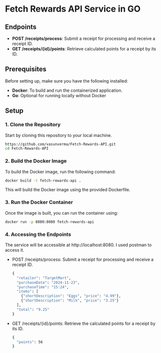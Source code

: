 # Fetch Rewards API Service in GO

## Endpoints
- **POST /receipts/process**: Submit a receipt for processing and receive a receipt ID.
- **GET /receipts/{id}/points**: Retrieve calculated points for a receipt by its ID.

## Prerequisites
Before setting up, make sure you have the following installed:
- **Docker**: To build and run the containerized application.
- **Go**: Optional for running locally without Docker

## Setup

### 1. Clone the Repository
Start by cloning this repository to your local machine.
```sh
https://github.com/vasunverma/Fetch-Rewards-API.git
cd Fetch-Rewards-API
```

### 2. Build the Docker Image
To build the Docker image, run the following command:
```sh
docker build -t fetch-rewards-api .
```
This will build the Docker image using the provided Dockerfile.

### 3. Run the Docker Container
Once the image is built, you can run the container using:
```sh
docker run -p 8080:8080 fetch-rewards-api
```

### 4. Accessing the Endpoints
The service will be accessible at http://localhost:8080. I used postman to access it.

- POST /receipts/process: Submit a receipt for processing and receive a receipt ID.
    ```sh
    {
      "retailer": "TargetMart",
      "purchaseDate": "2024-11-23",
      "purchaseTime": "15:24",
      "items": [
        {"shortDescription": "Eggs", "price": "4.99"},
        {"shortDescription": "Milk", "price": "3.25"}
      ],
      "total": "9.25"
    }
    ```
- GET /receipts/{id}/points: Retrieve the calculated points for a receipt by its ID.
    ```sh
    {
      "points": 56
    }
    ```
